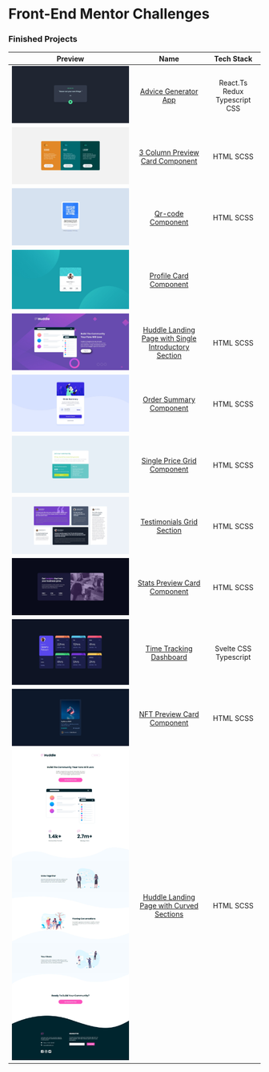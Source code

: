 # Front-End Mentor Challenges


### Finished Projects

**Preview** | **Name** | **Tech Stack**
:---: | :---: | :---: 
![Advice Generator App](./assets/advice-generator.jpeg) | [Advice Generator App](./advice-generator-app/)  | React.Ts Redux Typescript CSS
![3 Column Preview Card Component](./assets/three-col.jpeg) | [3 Column Preview Card Component](./3-column-preview-card-component/) | HTML SCSS 
![Qr-code Component](./assets/qrcode.jpeg) | [Qr-code Component](./qr-code-component/) | HTML SCSS 
![Profile Card Component](./assets/profile-card.jpeg) | [Profile Card Component](./profile-card-component/)
![Huddle Landing Page with Single Introductory Section](./assets/huddle-landing.jpeg) | [Huddle Landing Page with Single Introductory Section](./huddle-landing-page-with-single-introductory-section/) | HTML SCSS 
![Order Summary Component](./assets/order-summary.jpeg) | [Order Summary Component](./order-summary-component/) | HTML SCSS 
![Single Price Grid Component](./assets/single-price-card.jpeg) | [Single Price Grid Component](./single-price-grid-component/) | HTML SCSS 
![Testimonials Grid Section](./assets/Testimonials-grid.jpeg) | [Testimonials Grid Section](./testimonials-grid-section/) | HTML SCSS 
![Stats Preview Card Component](./assets/stat%20preview.jpeg) | [Stats Preview Card Component](./stats-preview-card-component/) | HTML SCSS 
![Time Tracking Dashboard](./assets/time-tracking.jpeg) | [Time Tracking Dashboard](./time-tracking-dashboard/) | Svelte CSS Typescript 
![NFT Preview Card Component](./assets/nft-preview-card.jpeg) | [NFT Preview Card Component](./nft-preview-card-component/) | HTML SCSS 
![Huddle Landing Page with Curved Sections](./assets/huddle-landing-curved-section.jpeg) | [Huddle Landing Page with Curved Sections](./huddle-landing-page-with-curved-sections/) | HTML SCSS 